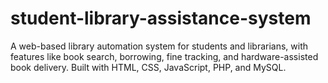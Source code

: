 # student-library-assistance-system
A web-based library automation system for students and librarians, with features like book search, borrowing, fine tracking, and hardware-assisted book delivery. Built with HTML, CSS, JavaScript, PHP, and MySQL.

